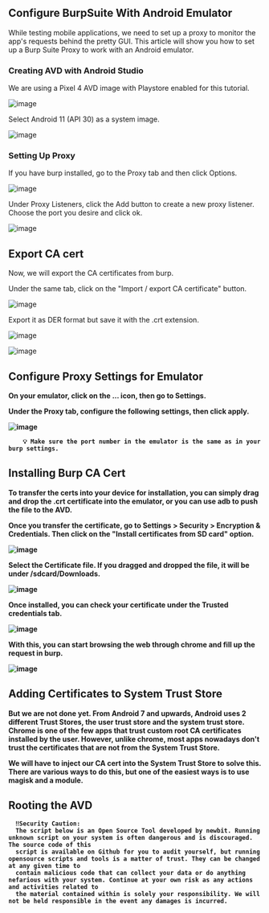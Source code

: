 <B> <h2>Configure BurpSuite With Android Emulator</h2> </b>

While testing mobile applications, we need to set up a proxy to monitor the app's requests behind the pretty GUI. This article will show you how to set up a Burp Suite Proxy to work with an Android emulator.

<b><h3>Creating AVD with Android Studio</h3></b>

We are using a Pixel 4 AVD image with Playstore enabled for this tutorial.



![image](https://github.com/HackWithSumit/Config-BurpSuite-With-AndroidEmulator/assets/120317751/9f65f4e5-9dda-420f-9456-74069c2a0d4c)


Select Android 11 (API 30) as a system image.


![image](https://github.com/HackWithSumit/Config-BurpSuite-With-AndroidEmulator/assets/120317751/931ff935-c422-4166-b69c-d5fa769b9287)

<b><h3>Setting Up Proxy</b></h3>

If you have burp installed, go to the Proxy tab and then click Options.


![image](https://github.com/HackWithSumit/Config-BurpSuite-With-AndroidEmulator/assets/120317751/21108f68-fb51-4cbe-a421-84b1c88ff235)


Under Proxy Listeners, click the Add button to create a new proxy listener. Choose the port you desire and click ok.



![image](https://github.com/HackWithSumit/Config-BurpSuite-With-AndroidEmulator/assets/120317751/d4315d48-637e-48a2-90bf-4758da207a03)


<b><h2>Export CA cert</h2></b>


Now, we will export the CA certificates from burp.

Under the same tab, click on the "Import / export CA certificate" button.


![image](https://github.com/HackWithSumit/Config-BurpSuite-With-AndroidEmulator/assets/120317751/57d3221a-e4b6-447c-aa3b-35f55e3c0585)

Export it as DER format but save it with the .crt extension.


![image](https://github.com/HackWithSumit/Config-BurpSuite-With-AndroidEmulator/assets/120317751/012eff6f-4900-462b-a708-68f0dfe3475a)



![image](https://github.com/HackWithSumit/Config-BurpSuite-With-AndroidEmulator/assets/120317751/584d97c3-41bd-4eee-b495-738ed8e70f74)


<B><h2>Configure Proxy Settings for Emulator<b></h2>

On your emulator, click on the ... icon, then go to Settings.

Under the Proxy tab, configure the following settings, then click apply.  

![image](https://github.com/HackWithSumit/Config-BurpSuite-With-AndroidEmulator/assets/120317751/fd8e40f7-dd3d-4d89-bde3-2f08336d1a27)


        💡 Make sure the port number in the emulator is the same as in your burp settings.


<b><h2>Installing Burp CA Cert</h2></b>

To transfer the certs into your device for installation, you can simply drag and drop the .crt certificate into the emulator, or you can use adb to push the file to the AVD.

Once you transfer the certificate, go to Settings > Security > Encryption & Credentials. Then click on the "Install certificates from SD card" option.


![image](https://github.com/HackWithSumit/Config-BurpSuite-With-AndroidEmulator/assets/120317751/ebadab2d-246b-4a90-89ea-9aea750a74f7)

Select the Certificate file. If you dragged and dropped the file, it will be under /sdcard/Downloads.

![image](https://github.com/HackWithSumit/Config-BurpSuite-With-AndroidEmulator/assets/120317751/b8a6424a-b87e-4e75-bd75-895d1bb496f6)


Once installed, you can check your certificate under the Trusted credentials tab.

![image](https://github.com/HackWithSumit/Config-BurpSuite-With-AndroidEmulator/assets/120317751/d36fae5a-42c4-4dc8-a8dc-0370d04207a8)



With this, you can start browsing the web through chrome and fill up the request in burp.

![image](https://github.com/HackWithSumit/Config-BurpSuite-With-AndroidEmulator/assets/120317751/1590f6d2-a6ce-49bd-802d-7f14e7d71ce0)


<b><h2>Adding Certificates to System Trust Store</h2></b>


But we are not done yet. From Android 7 and upwards, Android uses 2 different Trust Stores, the user trust store and the system trust store. Chrome is one of the few apps that trust custom root CA certificates installed by the user. However, unlike chrome, most apps nowadays don't trust the certificates that are not from the System Trust Store.

We will have to inject our CA cert into the System Trust Store to solve this. There are various ways to do this, but one of the easiest ways is to use magisk and a module.


<b><h2>Rooting the AVD</b></h2>


      ‼️Security Caution:
      The script below is an Open Source Tool developed by newbit. Running unknown script on your system is often dangerous and is discouraged. The source code of this 
      script is available on Github for you to audit yourself, but running opensource scripts and tools is a matter of trust. They can be changed at any given time to 
      contain malicious code that can collect your data or do anything nefarious with your system. Continue at your own risk as any actions and activities related to 
      the material contained within is solely your responsibility. We will not be held responsible in the event any damages is incurred.












